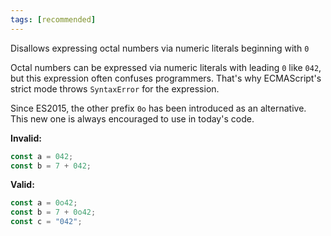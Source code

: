 ```yaml
---
tags: [recommended]
---
```


Disallows expressing octal numbers via numeric literals beginning with `0`

Octal numbers can be expressed via numeric literals with leading `0` like `042`,
but this expression often confuses programmers. That's why ECMAScript's strict
mode throws `SyntaxError` for the expression.

Since ES2015, the other prefix `0o` has been introduced as an alternative. This
new one is always encouraged to use in today's code.

**Invalid:**

```typescript
const a = 042;
const b = 7 + 042;
```

**Valid:**

```typescript
const a = 0o42;
const b = 7 + 0o42;
const c = "042";
```
